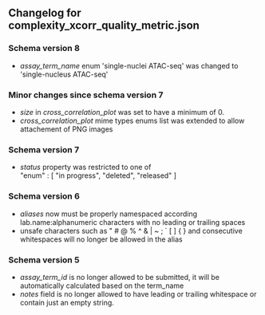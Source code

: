## Changelog for complexity_xcorr_quality_metric.json

### Schema version 8

* *assay_term_name* enum 'single-nuclei ATAC-seq' was changed to 'single-nucleus ATAC-seq'

### Minor changes since schema version 7

* *size* in *cross_correlation_plot* was set to have a minimum of 0.
* *cross_correlation_plot* mime types enums list was extended to allow attachement of PNG images

### Schema version 7

* *status* property was restricted to one of  
    "enum" : [
        "in progress",
        "deleted",
        "released"
    ]

### Schema version 6

* *aliases* now must be properly namespaced according lab.name:alphanumeric characters with no leading or trailing spaces
* unsafe characters such as " # @ % ^ & | ~ ; ` [ ] { } and consecutive whitespaces will no longer be allowed in the alias

### Schema version 5

* *assay_term_id* is no longer allowed to be submitted, it will be automatically calculated based on the term_name
* *notes* field is no longer allowed to have leading or trailing whitespace or contain just an empty string.
